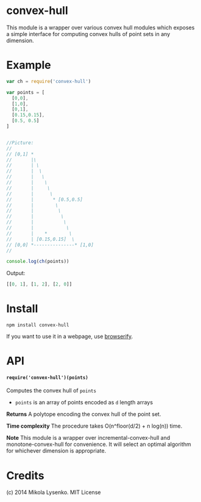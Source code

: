 convex-hull
===========
This module is a wrapper over various convex hull modules which exposes a simple interface for computing convex hulls of point sets in any dimension.

# Example

```javascript
var ch = require('convex-hull')

var points = [
  [0,0],
  [1,0],
  [0,1],
  [0.15,0.15],
  [0.5, 0.5]
]


//Picture:
//
// [0,1] *
//       |\
//       | \
//       |  \
//       |   \
//       |    \
//       |     \
//       |      \
//       |       * [0.5,0.5]
//       |        \
//       |         \
//       |          \
//       |           \
//       |            \
//       |    *        \
//       | [0.15,0.15]  \
// [0,0] *---------------* [1,0]
//

console.log(ch(points))
```

Output:

```javascript
[[0, 1], [1, 2], [2, 0]]
```

# Install

```
npm install convex-hull
```

If you want to use it in a webpage, use [browserify](http://browserify.org).

# API

#### `require('convex-hull')(points)`
Computes the convex hull of `points`

* `points` is an array of points encoded as `d` length arrays

**Returns** A polytope encoding the convex hull of the point set.

**Time complexity** The procedure takes O(n^floor(d/2) + n log(n)) time.

**Note** This module is a wrapper over incremental-convex-hull and monotone-convex-hull for convenience.  It will select an optimal algorithm for whichever dimension is appropriate.


# Credits
(c) 2014 Mikola Lysenko. MIT License